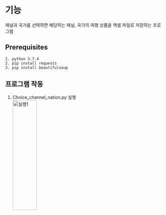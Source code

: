 
# 기능   
채널과 국가를 선택하면 해당하는 채널, 국가의 여행 상품을 엑셀 파일로 저장하는 프로그램

## Prerequisites
```
1. python 3.7.4
2. pip install requests
3. pip install beautifulsoup
```


## 프로그램 작동
1. Choice_channel_nation.py 실행    
<img src="C:\Users\Mandy\Desktop\실행1.PNG" width="40%" height="30%" title="px(픽셀) 크기 설정" alt="실행1"></img>
